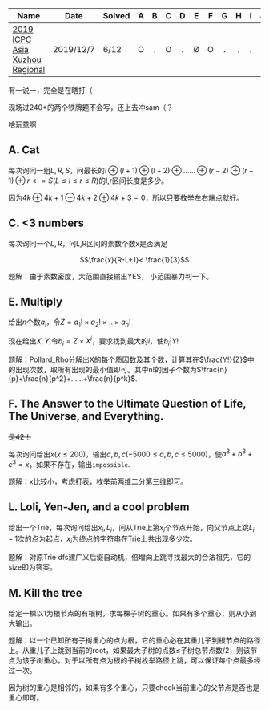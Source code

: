 | Name                                                         | Date      | Solved |  A   |  B   |  C   |  D   |  E   |  F   |  G   |  H   |  I   |  J   |  K   | L    | M    |
| ------------------------------------------------------------ | --------- | ------ | :--: | :--: | :--: | :--: | :--: | :--: | :--: | :--: | :--: | :--: | :--: | ---- | ---- |
| [2019 ICPC Asia Xuzhou Regional](https://www.jisuanke.com/contest/5529?view=challenges) | 2019/12/7 | 6/12   |  O   |  .   |  O   |  .   |  Ø   |  O   |  .   |  .   |  .   |  .   |  .   | O    | Ø    |

有一说一，完全是在瞎打（

现场过240+的两个铁牌题不会写，还上去冲sam（？

啥玩意啊

## A. Cat

每次询问一组$L,R,S$，问最长的$l⊕(l+1)⊕(l+2)⊕……⊕(r-2)⊕(r-1)⊕r<=S(L≤l≤r≤R)$的l,r区间长度是多少。

因为$4k⊕4k+1⊕4k+2⊕4k+3=0$，所以只要枚举左右端点就好。

## C. <3 numbers

每次询问一个$L,R$，问L,R区间的素数个数x是否满足

$$\frac{x}{R-L+1}< \frac{1}{3}$$

题解：由于素数密度，大范围直接输出YES， 小范围暴力判一下。

## E. Multiply

给出$n$个数$a_i$，令$Z=a_1!×a_2!×..×a_n!$

现在给出$X,Y$,令$b_i=Z×X^i$，要求找到最大的$i$，使$b_i|Y!$

题解：Pollard_Rho分解出X的每个质因数及其个数，计算其在$\frac{Y!}{Z}$中的出现次数，取所有出现的最小值即可。其中n!的因子个数为$\frac{n}{p}+\frac{n}{p^2}+……+\frac{n}{p^k}$.


## F. The Answer to the Ultimate Question of Life, The Universe, and Everything.

~~是42！~~

每次询问给出$x(x≤200)$，输出$a,b,c(-5000≤a,b,c≤5000)$，使$a^3+b^3+c^3=x$，如果不存在，输出`impossible`.

题解：x比较小，考虑打表，枚举前两维二分第三维即可。

## L. Loli, Yen-Jen, and a cool problem

给出一个Trie，每次询问给出$x_i,L_i$，问从Trie上第$x_i$个节点开始，向父节点上跳$L_i-1$次的点为起点，$x_i$为终点的字符串在Trie上共出现多少次。

题解：对原Trie dfs建广义后缀自动机，倍增向上跳寻找最大的合法祖先，它的size即为答案。

## M. Kill the tree

给定一棵以1为根节点的有根树，求每棵子树的重心。如果有多个重心，则从小到大输出。

题解：以一个已知所有子树重心的点为根，它的重心必在其重儿子到根节点的路径上。从重儿子上跳到当前的root，如果最大子树的点数≤子树总节点数/2，则该节点为该子树重心。对于以所有点为根的子树枚举路径上跳，可以保证每个点最多经过一次。

因为树的重心是相邻的，如果有多个重心，只要check当前重心的父节点是否也是重心即可。

